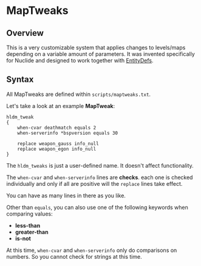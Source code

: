 # MapTweaks

## Overview

This is a very customizable system that applies changes to levels/maps depending on a variable amount of parameters. It was invented specifically for Nuclide and designed to work together with [EntityDefs](Documentation/EntityDef.md).

## Syntax

All MapTweaks are defined within `scripts/maptweaks.txt`.

Let's take a look at an example **MapTweak**:

```
hldm_tweak
{
	when-cvar deathmatch equals 2
	when-serverinfo *bspversion equals 30

	replace weapon_gauss info_null
	replace weapon_egon info_null
}
```

The `hldm_tweaks` is just a user-defined name. It doesn't affect functionality.

The `when-cvar` and `when-serverinfo` lines are **checks**. each one is checked individually and only if all are positive will the `replace` lines take effect.

You can have as many lines in there as you like.

Other than `equals`, you can also use one of the following keywords when comparing values:

- **less-than**
- **greater-than**
- **is-not**

At this time, `when-cvar` and `when-serverinfo` only do comparisons on numbers. So you cannot check for strings at this time.